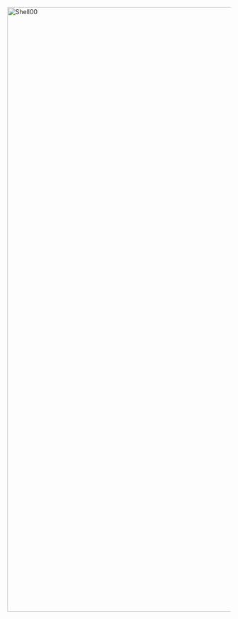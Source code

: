 <a href="https://ibb.co/JF1xCFB"><img src="https://i.ibb.co/yB9hVBf/Shell00.png" alt="Shell00" width=1366 border="0"></a>

